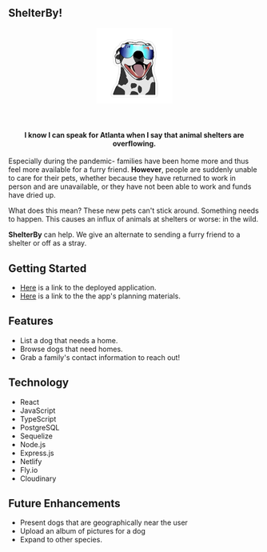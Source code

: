 ## ShelterBy!

<p align="center">
  <img width="30%" src="./public/dog-pit-vipers.jpeg" >
</p>

<br>

<h4 align="center">I know I can speak for Atlanta when I say that animal shelters are overflowing.</h4>

 Especially during the pandemic- families have been home more and thus feel more available for a furry friend. <strong>However</strong>, people are suddenly unable to care for their pets, whether because they have returned to work in person and are unavailable, or they have not been able to work and funds have dried up. 

 What does this mean? These new pets can't stick around. Something needs to happen. This causes an influx of animals at shelters or worse: in the wild. 

 <strong>ShelterBy</strong> can help. We give an alternate to sending a furry friend to a shelter or off as a stray. 

## Getting Started

- <a href="https://shelterby.netlify.app/dog/2">Here</a> is a link to the deployed application. 
- <a href="https://whimsical.com/shelterby-84ddoigSLPjsmfFEE7MGek">Here</a> is a link to the the app's planning materials. 

## Features

- List a dog that needs a home.
- Browse dogs that need homes.
- Grab a family's contact information to reach out!


## Technology

- React
- JavaScript
- TypeScript
- PostgreSQL
- Sequelize
- Node.js
- Express.js
- Netlify
- Fly.io
- Cloudinary

## Future Enhancements

 - Present dogs that are geographically near the user
 - Upload an album of pictures for a dog
 - Expand to other species.